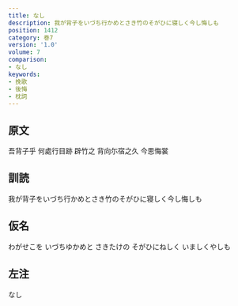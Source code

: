 ```yaml
---
title: なし
description: 我が背子をいづち行かめとさき竹のそがひに寝しく今し悔しも
position: 1412
category: 巻7
version: '1.0'
volume: 7
comparison:
- なし
keywords:
- 挽歌
- 後悔
- 枕詞
---
```


## 原文

吾背子乎 何處行目跡 辟竹之 背向尓宿之久 今思悔裳

## 訓読

我が背子をいづち行かめとさき竹のそがひに寝しく今し悔しも

## 仮名

わがせこを いづちゆかめと さきたけの そがひにねしく いましくやしも

## 左注

なし
